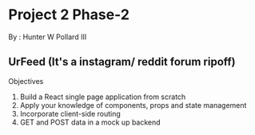 # Project 2 Phase-2

By : Hunter W Pollard III

## UrFeed (It's a instagram/ reddit forum ripoff)

Objectives
1. Build a React single page application from scratch
2. Apply your knowledge of components, props and state management
3. Incorporate client-side routing
4. GET and POST data in a mock up backend